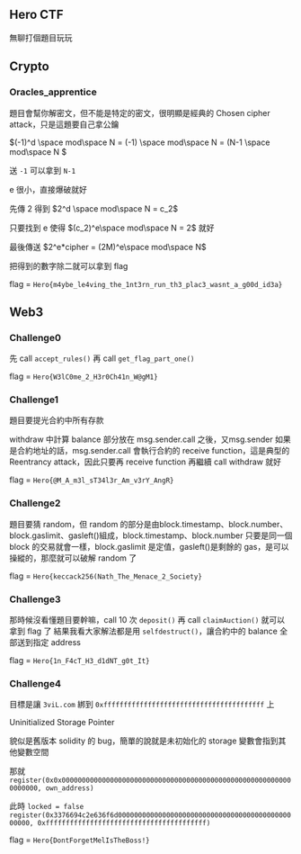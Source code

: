## Hero CTF

無聊打個題目玩玩

Crypto
--- 

### Oracles_apprentice
題目會幫你解密文，但不能是特定的密文，很明顯是經典的 Chosen cipher attack，只是這題要自己拿公鑰

$(-1)^d \space mod\space N = (-1) \space mod\space N = (N-1 \space mod\space N $

送 `-1` 可以拿到 `N-1`

e 很小，直接爆破就好

先傳 2 得到 $2^d \space mod\space N = c_2$

只要找到 e 使得 $(c_2)^e\space mod\space N = 2$ 就好

最後傳送 $2^e*cipher = (2M)^e\space mod\space N$

把得到的數字除二就可以拿到 flag

flag = `Hero{m4ybe_le4ving_the_1nt3rn_run_th3_plac3_wasnt_a_g00d_id3a}`


Web3
---
### Challenge0

先 call `accept_rules()` 再 call `get_flag_part_one()`

flag = `Hero{W3lC0me_2_H3r0Ch41n_W@gM1}`

### Challenge1

題目要提光合約中所有存款

withdraw 中計算 balance 部分放在 msg.sender.call 之後，又msg.sender 如果是合約地址的話，msg.sender.call 會執行合約的 receive function，這是典型的 Reentrancy attack，因此只要再 receive function 再繼續 call withdraw 就好

flag = `Hero{@M_A_m3l_sT34l3r_Am_v3rY_AngR}`

### Challenge2

題目要猜 random，但 random 的部分是由block.timestamp、block.number、block.gaslimit、gasleft()組成，block.timestamp、block.number 只要是同一個 block 的交易就會一樣，block.gaslimit 是定值，gasleft()是剩餘的 gas，是可以操縱的，那麼就可以破解 random 了

flag = `Hero{keccack256(Nath_The_Menace_2_Society}`

### Challenge3

那時候沒看懂題目要幹嘛，call 10 次 `deposit()` 再 call `claimAuction()` 就可以拿到 flag 了
結果我看大家解法都是用 `selfdestruct()`，讓合約中的 balance 全部送到指定 address

flag = `Hero{1n_F4cT_H3_d1dNT_g0t_It}`

### Challenge4

目標是讓 `3viL.com` 綁到 `0xffffffffffffffffffffffffffffffffffffffff` 上

Uninitialized Storage Pointer

貌似是舊版本 solidity 的 bug，簡單的說就是未初始化的 storage 變數會指到其他變數空間

那就
`register(0x0x0000000000000000000000000000000000000000000000000000000000000000, own_address)`

此時 `locked = false`
`register(0x3376694c2e636f6d000000000000000000000000000000000000000000000000, 0xffffffffffffffffffffffffffffffffffffffff)`

flag = `Hero{DontForgetMelIsTheBoss!}`